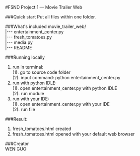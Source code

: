 #FSND Project 1 — Movie Trailer Web

###Quick start
Put all files within one folder.

###What's included
movie_trailer_web/    
|--- entertainment_center.py    
|--- fresh_tomatoes.py    
|--- media.py    
|--- README    

###Running locally    
1. run in terminal:    
    (1). go to source code folder    
    (2). input command: python entertainment_center.py    
2. run with python IDLE:    
    (1). open entertainment_center.py with python IDLE    
    (2). run module    
3. run with your IDE:   
    (1). open entertainment_center.py with your IDE    
    (2). run file    

###Result:
1. fresh_tomatoes.html created    
2. fresh_tomatoes.html opened with your default web browser    

###Creator   
WEN GUO
